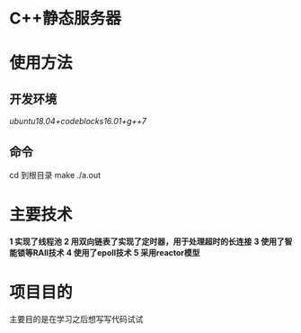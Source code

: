 # C++静态服务器
# 使用方法
## 开发环境
*ubuntu18.04+codeblocks16.01+g++7*
## 命令
cd 到根目录
make
./a.out
# 主要技术
__1 实现了线程池__
__2 用双向链表了实现了定时器，用于处理超时的长连接__
__3 使用了智能锁等RAII技术__
__4 使用了epoll技术__
__5 采用reactor模型__
# 项目目的
主要目的是在学习之后想写写代码试试
